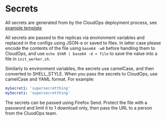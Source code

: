 # Secrets

All secrets are generated from by the CloudOps deployment process, see [example
template](https://github.com/mozilla-services/cloudops-infra/blob/master/projects/relengworker/k8s/charts/beetmover/templates/secret.yaml)

All secrets are passed to the replicas via environment variables and replaced
in the configs using JSON-e or saved to files. In latter case please encode the
contents of the file using `base64 -w0` before handling them to CloudOps, and
use `echo $VAR | base64 -d > file` to save the value into a file in
`init_worker.sh`.

Similarly to environment variables, the secrets use camelCase, and then
converted to SHELL_STYLE. When you pass the secrets to CloudOps, use camelCase
and YAML format. For example:

```yaml
mySecret1: 'supersecretthing'
mySecret1: 'supersecretthing'
```

The secrets can be passed using Firefox Send. Protect the file with a password
and limit it to 1 download only, then pass the URL to a person from the
CluodOps team.
